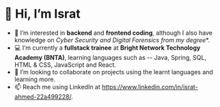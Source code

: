 # 👋 Hi, I’m Israt
- 👀 I’m interested in **backend** and **frontend coding**, although I also have knowledge on **Cyber Security and Digital Forensics* from my degree**.  
- 💻 I’m currently a **fullstack trainee** at **Bright Network Technology Academy (BNTA)**, learning languages such as 
 -- Java, Spring, SQL, HTML & CSS, JavaScript and React. 
- 🤝 I’m looking to collaborate on projects using the learnt languages and learning more. 
- 📫 Reach me using LinkedIn at https://www.linkedin.com/in/israt-ahmed-22a499228/. 

<!---
IsratAhmed/IsratAhmed is a ✨ special ✨ repository because its `README.md` (this file) appears on your GitHub profile.
You can click the Preview link to take a look at your changes.
--->
